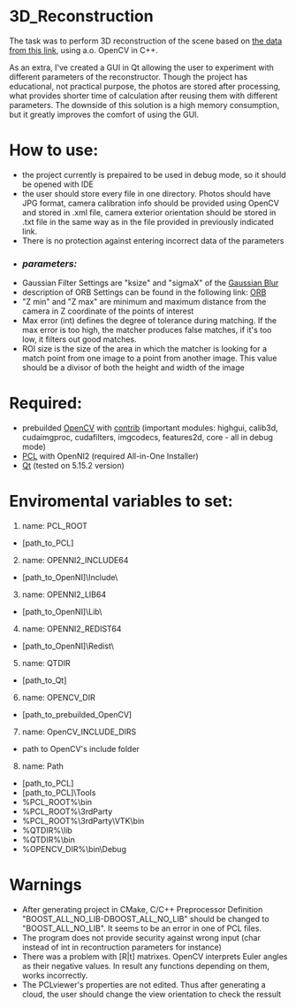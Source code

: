 # 3D_Reconstruction

The task was to perform 3D reconstruction of the scene based on [the data from this link](https://drive.google.com/file/d/1ncjbGmhIzO0QKvR86mLDwl0_yOQiMW4s/view?usp=sharing), using a.o. OpenCV in C++.

As an extra, I've created a GUI in Qt allowing the user to experiment with different parameters of the reconstructor. Though the project has educational, not practical purpose, the photos are stored after processing, what provides shorter time of calculation after reusing them with different parameters. The downside of this solution is a high memory consumption, but it greatly improves the comfort of using the GUI.

# How to use:
- the project currently is prepaired to be used in debug mode, so it should be opened with IDE
- the user should store every file in one directory. Photos should have JPG format, camera calibration info should be provided using OpenCV and stored in .xml file, camera exterior orientation should be stored in .txt file in the same way as in the file provided in previously indicated link.
- There is no protection against entering incorrect data of the parameters
- ### ***parameters:***
- Gaussian Filter Settings are "ksize" and "sigmaX" of the [Gaussian Blur](https://docs.opencv.org/3.4/d4/d86/group__imgproc__filter.html#gaabe8c836e97159a9193fb0b11ac52cf1)
- description of ORB Settings can be found in the following link: [ORB](https://docs.opencv.org/3.4/db/d95/classcv_1_1ORB.html)
- "Z min" and "Z max" are minimum and maximum distance from the camera in Z coordinate of the points of interest
- Max error (int) defines the degree of tolerance during matching. If the max error is too high, the matcher produces false matches, if it's too low, it filters out good matches.
- ROI size is the size of the area in which the matcher is looking for a match point from one image to a point from another image. This value should be a divisor of both the height and width of the image

# Required:
- prebuilded [OpenCV](https://github.com/opencv/opencv) with [contrib](https://github.com/opencv/opencv_contrib) (important modules: highgui, calib3d, cudaimgproc, cudafilters, imgcodecs, features2d, core - all in debug mode)
 - [PCL](https://github.com/PointCloudLibrary/pcl/releases) with OpenNI2 (required All-in-One Installer)
 - [Qt](https://www.qt.io/download-thank-you?hsLang=en) (tested on 5.15.2 version)

# Enviromental variables to set:
1. name: PCL_ROOT
- [path_to_PCL]
2. name: OPENNI2_INCLUDE64
- [path_to_OpenNI]\Include\
3. name: OPENNI2_LIB64
- [path_to_OpenNI]\Lib\
4. name: OPENNI2_REDIST64
- [path_to_OpenNI]\Redist\
5. name: QTDIR
- [path_to_Qt]
6. name: OPENCV_DIR
- [path_to_prebuilded_OpenCV]
7. name: OpenCV_INCLUDE_DIRS
- path to OpenCV's include folder
8. name: Path
- [path_to_PCL]
- [path_to_PCL]\Tools
- %PCL_ROOT%\bin
- %PCL_ROOT%\3rdParty
- %PCL_ROOT%\3rdParty\VTK\bin
- %QTDIR%\lib
- %QTDIR%\bin
- %OPENCV_DIR%\bin\Debug

 # Warnings
- After generating project in CMake, C/C++ Preprocessor Definition "BOOST_ALL_NO_LIB-DBOOST_ALL_NO_LIB" should be changed to "BOOST_ALL_NO_LIB". It seems to be an error in one of PCL files.
- The program does not provide security against wrong input (char instead of int in recontruction parameters for instance)
- There was a problem with [R|t] matrixes. OpenCV interprets Euler angles as their negative values. In result any functions depending on them, works incorrectly.
- The PCLviewer's properties are not edited. Thus after generating a cloud, the user should change the view orientation to check the ressult
